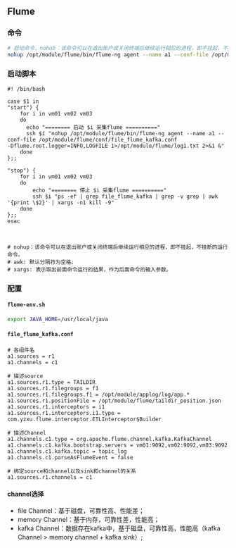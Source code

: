 ## Flume

### 命令

```bash
# 启动命令，nohub：该命令可以在退出账户或关闭终端后继续运行相应的进程，即不挂起，不挂断的运行命令。
nohup /opt/module/flume/bin/flume-ng agent --name a1 --conf-file /opt/module/flume/conf/file_flume_kafka.conf
```

### 启动脚本
```shell script
#! /bin/bash

case $1 in 
"start") {
    for i in vm01 vm02 vm03
    do
      echo "======== 启动 $i 采集flume =========="
      ssh $i "nohup /opt/module/flume/bin/flume-ng agent --name a1 --conf-file /opt/module/flume/conf/file_flume_kafka.conf
-Dflume.root.logger=INFO,LOGFILE 1>/opt/module/flume/log1.txt 2>&1 &"
    done
};;

"stop") {
    for i in vm01 vm02 vm03
    do
        echo "======== 停止 $i 采集flume =========="
        ssh $i "ps -ef | grep file_flume_kafka | grep -v grep | awk '{print \$2}' | xargs -n1 kill -9"
    done
};;
esac



# nohup：该命令可以在退出账户或关闭终端后继续运行相应的进程，即不挂起，不挂断的运行命令。
# awk: 默认分隔符为空格。
# xargs: 表示取出前面命令运行的结果，作为后面命令的输入参数。

```

### 配置

#### `flume-env.sh`

```bash
export JAVA_HOME=/usr/local/java
```

#### `file_flume_kafka.conf`

```text
# 各组件名
a1.sources = r1
a1.channels = c1

# 描述source
a1.sources.r1.type = TAILDIR
a1.sources.r1.filegroups = f1
a1.sources.r1.filegroups.f1 = /opt/module/applog/log/app.*
a1.sources.r1.positionFile = /opt/module/flume/taildir_position.json
a1.sources.r1.interceptors = i1
a1.sources.r1.interceptors.i1.type =  com.yzxu.flume.interceptor.ETLInterceptor$Builder

# 描述Channel
a1.channels.c1.type = org.apache.flume.channel.kafka.KafkaChannel
a1.channels.c1.kafka.bootstrap.servers = vm01:9092,vm02:9092,vm03:9092
a1.channels.c1.kafka.topic = topic_log
a1.channels.c1.parseAsFlumeEvent = false

# 绑定source和channel以及sink和channel的关系
a1.sources.r1.channels = c1
```

#### channel选择
   
   - file Channel：基于磁盘，可靠性高、性能差；
   - memory Channel：基于内存，可靠性差，性能高；
   - kafka Channel：数据存在kafka中，基于磁盘，可靠性高，性能高（kafka Channel > memory channel + kafka sink）;

